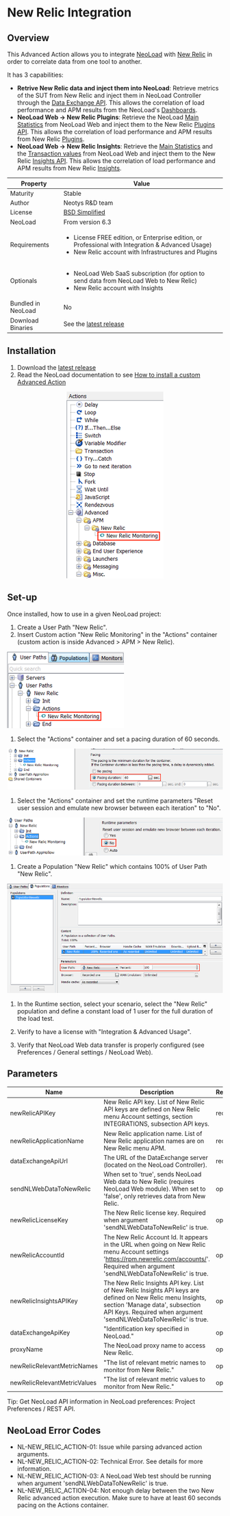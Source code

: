 # New Relic Integration

## Overview

This Advanced Action allows you to integrate [NeoLoad](https://www.neotys.com/neoload/overview) with [New Relic](https://newrelic.com/) in order to correlate data from one tool to another. 

It has 3 capabilities: 
* **Retrive New Relic data and inject them into NeoLoad**: Retrieve metrics of the SUT from New Relic and inject them in NeoLoad Controller through the [Data Exchange API](https://www.neotys.com/documents/doc/neoload/latest/en/html/#7676.htm). This allows the correlation of load performance and APM results from the NeoLoad's [Dashboards](https://www.neotys.com/documents/doc/neoload/latest/en/html/#1440.htm).
* **NeoLoad Web -> New Relic Plugins**: Retrieve the NeoLoad [Main Statistics](https://www.neotys.com/documents/doc/nlweb/latest/en/html/#22968.htm) from NeoLoad Web and inject them to the New Relic [Plugins API](https://docs.newrelic.com/docs/plugins/plugin-developer-resources/developer-reference/work-directly-plugin-api). This allows the correlation of load performance and APM results from New Relic [Plugins](https://newrelic.com/plugins).
* **NeoLoad Web -> New Relic Insights**: Retrieve the [Main Statistics](https://www.neotys.com/documents/doc/nlweb/latest/en/html/#22968.htm) and the [Transaction values](https://www.neotys.com/documents/doc/nlweb/latest/en/html/#26321.htm) from NeoLoad Web and inject them to the New Relic [Insights API](https://docs.newrelic.com/docs/insights/insights-data-sources/custom-data/insert-custom-events-insights-api). This allows the correlation of load performance and APM results from New Relic [Insights](https://newrelic.com/insights).

| Property | Value |
| ----------------    | ----------------   |
| Maturity | Stable |
| Author | Neotys R&D team |
| License           | [BSD Simplified](https://www.neotys.com/documents/legal/bsd-neotys.txt) |
| NeoLoad         | From version 6.3|
| Requirements | <ul><li>License FREE edition, or Enterprise edition, or Professional with Integration & Advanced Usage)</li><li>New Relic account with Infrastructures and Plugins</li></ul>|
| Optionals | <ul><li>NeoLoad Web SaaS subscription (for option to send data from NeoLoad Web to New Relic)</li><li>New Relic account with Insights</li></ul>|
| Bundled in NeoLoad | No |
| Download Binaries    | See the [latest release](https://github.com/Neotys-Labs/NewRelic/releases/latest)|


## Installation

1. Download the [latest release](https://github.com/Neotys-Labs/NewRelic/releases/latest)
1. Read the NeoLoad documentation to see [How to install a custom Advanced Action](https://www.neotys.com/documents/doc/neoload/latest/en/html/#25928.htm)

<div style="text-align:center"><img src="/screenshots/new_relic_advanced_action.png" alt="New Relic Advanced Action" /></div>

## Set-up

Once installed, how to use in a given NeoLoad project:

1. Create a User Path "New Relic".
1. Insert Custom action "New Relic Monitoring" in the "Actions" container (custom action is inside Advanced > APM > New Relic).

![New Relic User Path](/screenshots/new_relic_user_path.png "New Relic User Path")

1. Select the "Actions" container and set a pacing duration of 60 seconds.

![Action's Pacing](/screenshots/actions_container_pacing.png "Action's Pacing")

1. Select the "Actions" container and set the runtime parameters "Reset user session and emulate new browser between each iteration" to "No".

![Action's Runtime parameters](/screenshots/actions_container_reset_iteration_no.png "Action's Runtime parameters")

1. Create a Population "New Relic" which contains 100% of User Path "New Relic".

![New Relic Population](/screenshots/new_relic_population.png "New Relic Population")

1. In the Runtime section, select your scenario, select the "New Relic" population and define a constant load of 1 user for the full duration of the load test.

1. Verify to have a license with "Integration & Advanced Usage".
1. Verify that NeoLoad Web data transfer is properly configured (see Preferences / General settings / NeoLoad Web).

## Parameters

| Name                     | Description       | Required/Optional
| ---------------          | ----------------- |----------------- |
| newRelicAPIKey          |  New Relic API key. List of New Relic API keys are defined on New Relic menu Account settings, section INTEGRATIONS, subsection API keys. |required|
| newRelicApplicationName          | New Relic application name. List of New Relic application names are on New Relic menu APM.  |required|
| dataExchangeApiUrl          | The URL of the DataExchange server (located on the NeoLoad Controller).  |required|
| sendNLWebDataToNewRelic | When set to 'true', sends NeoLoad Web data to New Relic (requires NeoLoad Web module). When set to 'false', only retrieves data from New Relic.  |optional|
| newRelicLicenseKey | The New Relic license key. Required when argument 'sendNLWebDataToNewRelic' is true.  |optional|
| newRelicAccountId | The New Relic Account Id. It appears in the URL when going on New Relic menu Account settings 'https://rpm.newrelic.com/accounts/<accountId>'. Required when argument 'sendNLWebDataToNewRelic' is true. |optional|
| newRelicInsightsAPIKey | The New Relic Insights API key. List of New Relic Insights API keys are defined on New Relic menu Insights, section 'Manage data', subsection API Keys. Required when argument 'sendNLWebDataToNewRelic' is true.  |optional|
| dataExchangeApiKey | "Identification key specified in NeoLoad."  |optional|
| proxyName | The NeoLoad proxy name to access New Relic. |optional|
| newRelicRelevantMetricNames | "The list of relevant metric names to monitor from New Relic."  |optional|
| newRelicRelevantMetricValues | "The list of relevant metric values to monitor from New Relic."  |optional|

Tip: Get NeoLoad API information in NeoLoad preferences: Project Preferences / REST API.

## NeoLoad Error Codes
* NL-NEW_RELIC_ACTION-01: Issue while parsing advanced action arguments.
* NL-NEW_RELIC_ACTION-02: Technical Error. See details for more information.
* NL-NEW_RELIC_ACTION-03: A NeoLoad Web test should be running when argument 'sendNLWebDataToNewRelic' is true.
* NL-NEW_RELIC_ACTION-04: Not enough delay between the two New Relic advanced action execution. Make sure to have at least 60 seconds pacing on the Actions container.  


